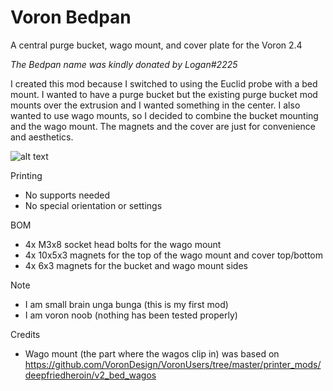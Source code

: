 # Voron Bedpan
A central purge bucket, wago mount, and cover plate for the Voron 2.4

_The Bedpan name was kindly donated by Logan#2225_

I created this mod because I switched to using the Euclid probe with a bed mount. I wanted to have a purge bucket but the existing purge bucket mod mounts over the extrusion and I wanted something in the center. I also wanted to use wago mounts, so I decided to combine the bucket mounting and the wago mount. The magnets and the cover are just for convenience and aesthetics.

![alt text](https://media.giphy.com/media/ICmAGDLUbcVwk3xE4B/giphy-downsized.gif)

Printing
* No supports needed
* No special orientation or settings

BOM
* 4x M3x8 socket head bolts for the wago mount
* 4x 10x5x3 magnets for the top of the wago mount and cover top/bottom
* 4x 6x3 magnets for the bucket and wago mount sides

Note
* I am small brain unga bunga (this is my first mod)
* I am voron noob (nothing has been tested properly)

Credits
* Wago mount (the part where the wagos clip in) was based on https://github.com/VoronDesign/VoronUsers/tree/master/printer_mods/deepfriedheroin/v2_bed_wagos
